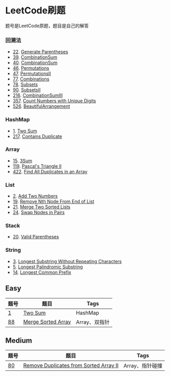 # LeetCode刷题  
题号是LeetCode原题，题目是自己的解答  
### 回溯法  
- [22](https://leetcode.com/problems/generate-parentheses/description/). [Generate Parentheses](/src/Q22GenerateParentheses.java)
- [39](https://leetcode.com/problems/combination-sum/description/). [CombinationSum](/src/Q39CombinationSum.java)
- [40](https://leetcode.com/problems/combination-sum-ii/description/). [CombinationSum](/src/Q40CombinationSumII.java)
- [46](https://leetcode.com/problems/permutations/description/). [Permutations](/src/Q46Permutations.java)
- [47](https://leetcode.com/problems/permutations-ii/description/). [PermutationsII](/src/Q47PermutationsII.java)
- [77](https://leetcode.com/problems/combinations/description/). [Combinations](/src/Q77Combinations.java)
- [78](https://leetcode.com/problems/subsets/description/). [Subsets](/src/Q47Subset.java)
- [90](https://leetcode.com/problems/subsets-ii/description/). [SubsetsII](/src/Q47SubsetII.java)
- [216](https://leetcode.com/problems/combination-sum-iii/description/). [CombinationSumIII](/src/Q216CombinationSumIII.java)
- [357](https://leetcode.com/problems/count-numbers-with-unique-digits/description/). [Count Numbers with Unique Digits](/src/Q357CountNumberswithUniqueDigits.java)
- [526](https://leetcode.com/problems/beautiful-arrangement/description/). [BeautifulArrangement](/src/Q526BeautifulArrangement.java)

### HashMap
- [1](https://leetcode.com/problems/two-sum/description/). [Two Sum](/src/Q1TwoSum.java)
- [217](https://leetcode.com/problems/contains-duplicate/description/). [Contains Duplicate](/src/Q217ContainsDuplicate.java)

### Array
- [15](https://leetcode.com/problems/3sum/description/). [3Sum](/src/Q153Sum.java)
- [119](https://leetcode.com/problems/pascals-triangle-ii/description/). [Pascal's Triangle II](/src/Q119PascalsTriangleII.java)
- [422](https://leetcode.com/problems/find-all-duplicates-in-an-array/description/). [Find All Duplicates in an Array](/src/Q422FindAllDuplicatesinanArray.java)

### List
- [2](https://leetcode.com/problems/add-two-numbers/description/). [Add Two Numbers](/src/Q2AddTwoNumbers.java)
- [19](https://leetcode.com/problems/remove-nth-node-from-end-of-list/description/). [Remove Nth Node From End of List](/src/Q19RemoveNthNodeFromEndofList.java)
- [21](https://leetcode.com/problems/merge-two-sorted-lists/description/). [Merge Two Sorted Lists](/src/Q21MergeTwoSortedLists.java)
- [24](https://leetcode.com/problems/swap-nodes-in-pairs/description/). [Swap Nodes in Pairs](/src/Q24SwapNodesinPairs.java)

### Stack
- [20](https://leetcode.com/problems/valid-parentheses/description/). [Valid Parentheses](/src/Q20ValidParentheses.java)

### String
- [3](https://leetcode.com/problems/longest-substring-without-repeating-characters/description/). [Longest Substring Without Repeating Characters](/src/Q3LongestSubstringWithoutRepeatingCharacters.java)
- [5](https://leetcode.com/problems/longest-palindromic-substring/). [Longest Palindromic Substring](/src/Q5LongestPalindromicSubstring.java)
- [14](https://leetcode.com/problems/longest-common-prefix/description/). [Longest Common Prefix](/src/Q14LongestCommonPrefix.java)







Easy
---
题号|题目|Tags|
---|---|--- |
[1](https://leetcode.com/problems/two-sum/description/)                       | [Two Sum](/src/Q1TwoSum.java)                   | HashMap
[88](https://leetcode.com/problems/merge-sorted-array/description/)           | [Merge Sorted Array](/src/Q88MergeSortedArray.java)                                            | Array、双指针

Medium
---
题号|题目|Tags|
---|---|--- |
[80](https://leetcode.com/problems/remove-duplicates-from-sorted-array-ii/description/) | [Remove Duplicates from Sorted Array II](/src/Q80RemoveDuplicatesfromSortedArrayII.java) | Array、指针碰撞